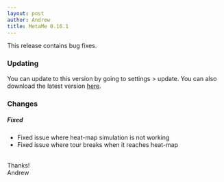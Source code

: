 ```yaml
---
layout: post
author: Andrew
title: MetaMe 0.16.1 
---
```


This release contains bug fixes.

### Updating

You can update to this version by going to settings > update.  You can also download the latest version [here](/download.html).

### Changes

##### Fixed
- Fixed issue where heat-map simulation is not working
- Fixed issue where tour breaks when it reaches heat-map

<br/>
Thanks!
<br/>
Andrew